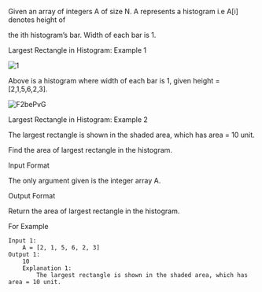 Given an array of integers A of size N. A represents a histogram i.e A[i] denotes height of 

the ith histogram’s bar. Width of each bar is 1.

Largest Rectangle in Histogram: Example 1

![1](https://user-images.githubusercontent.com/63565510/126015132-6e526786-23d7-4a82-a5b2-75e0fd58e420.png)

Above is a histogram where width of each bar is 1, given height = [2,1,5,6,2,3].

![F2bePvG](https://user-images.githubusercontent.com/63565510/126015151-e14eba0c-1050-448f-85ed-08ef8ff106df.png)

Largest Rectangle in Histogram: Example 2

The largest rectangle is shown in the shaded area, which has area = 10 unit.

Find the area of largest rectangle in the histogram.




Input Format

The only argument given is the integer array A.

Output Format

Return the area of largest rectangle in the histogram.

For Example
```
Input 1:
    A = [2, 1, 5, 6, 2, 3]
Output 1:
    10
    Explanation 1:
        The largest rectangle is shown in the shaded area, which has area = 10 unit.
